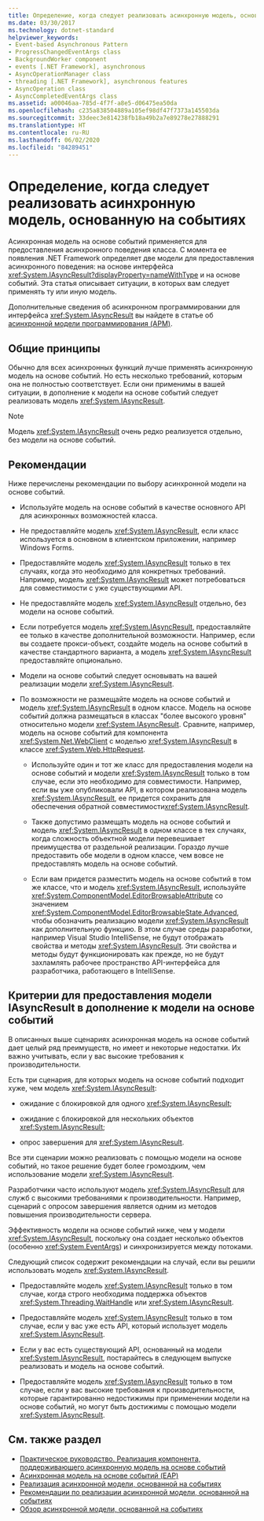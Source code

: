 ```yaml
---
title: Определение, когда следует реализовать асинхронную модель, основанную на событиях
ms.date: 03/30/2017
ms.technology: dotnet-standard
helpviewer_keywords:
- Event-based Asynchronous Pattern
- ProgressChangedEventArgs class
- BackgroundWorker component
- events [.NET Framework], asynchronous
- AsyncOperationManager class
- threading [.NET Framework], asynchronous features
- AsyncOperation class
- AsyncCompletedEventArgs class
ms.assetid: a00046aa-785d-4f7f-a8e5-d06475ea50da
ms.openlocfilehash: c235a838504889a105ef98df47f7373a145503da
ms.sourcegitcommit: 33deec3e814238fb18a49b2a7e89278e27888291
ms.translationtype: HT
ms.contentlocale: ru-RU
ms.lasthandoff: 06/02/2020
ms.locfileid: "84289451"
---
```

# <a name="deciding-when-to-implement-the-event-based-asynchronous-pattern"></a>Определение, когда следует реализовать асинхронную модель, основанную на событиях

Асинхронная модель на основе событий применяется для предоставления асинхронного поведения класса. С момента ее появления .NET Framework определяет две модели для предоставления асинхронного поведения: на основе интерфейса <xref:System.IAsyncResult?displayProperty=nameWithType> и на основе событий. Эта статья описывает ситуации, в которых вам следует применять ту или иную модель.

Дополнительные сведения об асинхронном программировании для интерфейса <xref:System.IAsyncResult> вы найдете в статье об [асинхронной модели программирования (APM)](asynchronous-programming-model-apm.md).

## <a name="general-principles"></a>Общие принципы

Обычно для всех асинхронных функций лучше применять асинхронную модель на основе событий. Но есть несколько требований, которым она не полностью соответствует. Если они применимы в вашей ситуации, в дополнение к модели на основе событий следует реализовать модель <xref:System.IAsyncResult>.

> [!NOTE]
> Модель <xref:System.IAsyncResult> очень редко реализуется отдельно, без модели на основе событий.

## <a name="guidelines"></a>Рекомендации

Ниже перечислены рекомендации по выбору асинхронной модели на основе событий.

- Используйте модель на основе событий в качестве основного API для асинхронных возможностей класса.

- Не предоставляйте модель <xref:System.IAsyncResult>, если класс используется в основном в клиентском приложении, например Windows Forms.

- Предоставляйте модель <xref:System.IAsyncResult> только в тех случаях, когда это необходимо для конкретных требований. Например, модель <xref:System.IAsyncResult> может потребоваться для совместимости с уже существующими API.

- Не предоставляйте модель <xref:System.IAsyncResult> отдельно, без модели на основе событий.

- Если потребуется модель <xref:System.IAsyncResult>, предоставляйте ее только в качестве дополнительной возможности. Например, если вы создаете прокси-объект, создайте модель на основе событий в качестве стандартного варианта, а модель <xref:System.IAsyncResult> предоставляйте опционально.

- Модели на основе событий следует основывать на вашей реализации модели <xref:System.IAsyncResult>.

- По возможности не размещайте модель на основе событий и модель <xref:System.IAsyncResult> в одном классе. Модель на основе событий должна размещаться в классах "более высокого уровня" относительно модели <xref:System.IAsyncResult>. Сравните, например, модель на основе событий для компонента <xref:System.Net.WebClient> с моделью <xref:System.IAsyncResult> в классе <xref:System.Web.HttpRequest>.

  - Используйте один и тот же класс для предоставления модели на основе событий и модели <xref:System.IAsyncResult> только в том случае, если это необходимо для совместимости. Например, если вы уже опубликовали API, в котором реализована модель <xref:System.IAsyncResult>, ее придется сохранить для обеспечения обратной совместимости<xref:System.IAsyncResult>.

  - Также допустимо размещать модель на основе событий и модель <xref:System.IAsyncResult> в одном классе в тех случаях, когда сложность объектной модели перевешивает преимущества от раздельной реализации. Гораздо лучше предоставить обе модели в одном классе, чем вовсе не предоставлять модель на основе событий.

  - Если вам придется разместить модель на основе событий в том же классе, что и модель <xref:System.IAsyncResult>, используйте <xref:System.ComponentModel.EditorBrowsableAttribute> со значением <xref:System.ComponentModel.EditorBrowsableState.Advanced>, чтобы обозначить реализацию модели <xref:System.IAsyncResult> как дополнительную функцию. В этом случае среды разработки, например Visual Studio IntelliSense, не будут отображать свойства и методы <xref:System.IAsyncResult>. Эти свойства и методы будут функционировать как прежде, но не будут захламлять рабочее пространство API-интерфейса для разработчика, работающего в IntelliSense.

## <a name="criteria-for-exposing-the-iasyncresult-pattern-in-addition-to-the-event-based-pattern"></a>Критерии для предоставления модели IAsyncResult в дополнение к модели на основе событий

В описанных выше сценариях асинхронная модель на основе событий дает целый ряд преимуществ, но имеет и некоторые недостатки. Их важно учитывать, если у вас высокие требования к производительности.

Есть три сценария, для которых модель на основе событий подходит хуже, чем модель <xref:System.IAsyncResult>:

- ожидание с блокировкой для одного <xref:System.IAsyncResult>;

- ожидание с блокировкой для нескольких объектов <xref:System.IAsyncResult>;

- опрос завершения для <xref:System.IAsyncResult>.

Все эти сценарии можно реализовать с помощью модели на основе событий, но такое решение будет более громоздким, чем использование модели <xref:System.IAsyncResult>.

Разработчики часто используют модель <xref:System.IAsyncResult> для служб с высокими требованиями к производительности. Например, сценарий с опросом завершения является одним из методов повышения производительности сервера.

Эффективность модели на основе событий ниже, чем у модели <xref:System.IAsyncResult>, поскольку она создает несколько объектов (особенно <xref:System.EventArgs>) и синхронизируется между потоками.

Следующий список содержит рекомендации на случай, если вы решили использовать модель <xref:System.IAsyncResult>.

- Предоставляйте модель <xref:System.IAsyncResult> только в том случае, когда строго необходима поддержка объектов <xref:System.Threading.WaitHandle> или <xref:System.IAsyncResult>.

- Предоставляйте модель <xref:System.IAsyncResult> только в том случае, если у вас уже есть API, который использует модель <xref:System.IAsyncResult>.

- Если у вас есть существующий API, основанный на модели <xref:System.IAsyncResult>, постарайтесь в следующем выпуске реализовать и модель на основе событий.

- Предоставляйте модель <xref:System.IAsyncResult> только в том случае, если у вас высокие требования к производительности, которые гарантированно недостижимы при применении модели на основе событий, но могут быть достижимы с помощью модели <xref:System.IAsyncResult>.

## <a name="see-also"></a>См. также раздел

- [Практическое руководство. Реализация компонента, поддерживающего асинхронную модель на основе событий](component-that-supports-the-event-based-asynchronous-pattern.md)
- [Асинхронная модель на основе событий (EAP)](event-based-asynchronous-pattern-eap.md)
- [Реализация асинхронной модели, основанной на событиях](implementing-the-event-based-asynchronous-pattern.md)
- [Рекомендации по реализации асинхронной модели, основанной на событиях](best-practices-for-implementing-the-event-based-asynchronous-pattern.md)
- [Обзор асинхронной модели, основанной на событиях](event-based-asynchronous-pattern-overview.md)
